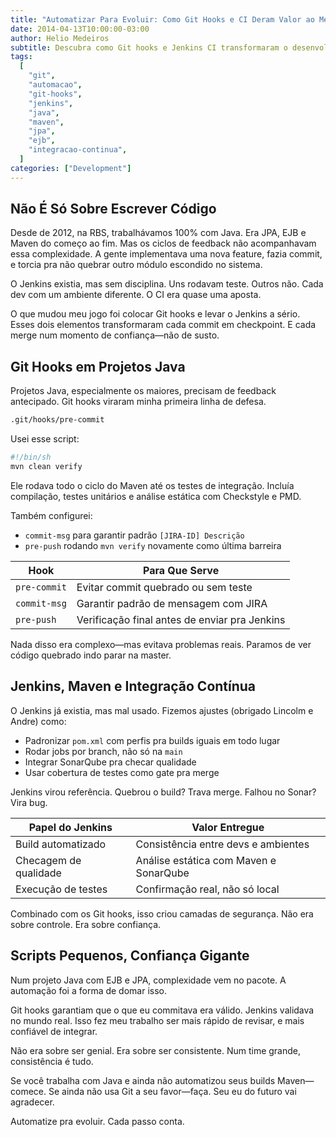 ```yaml
---
title: "Automatizar Para Evoluir: Como Git Hooks e CI Deram Valor ao Meu Trabalho"
date: 2014-04-13T10:00:00-03:00
author: Helio Medeiros
subtitle: Descubra como Git hooks e Jenkins CI transformaram o desenvolvimento Java corporativo caótico em um fluxo automatizado e disciplinado que detecta erros cedo e constrói confiança no time
tags:
  [
    "git",
    "automacao",
    "git-hooks",
    "jenkins",
    "java",
    "maven",
    "jpa",
    "ejb",
    "integracao-continua",
  ]
categories: ["Development"]
---
```


## Não É Só Sobre Escrever Código

Desde de 2012, na RBS, trabalhávamos 100% com Java. Era JPA, EJB e Maven do começo ao fim. Mas os ciclos de feedback não acompanhavam essa complexidade. A gente implementava uma nova feature, fazia commit, e torcia pra não quebrar outro módulo escondido no sistema.

O Jenkins existia, mas sem disciplina. Uns rodavam teste. Outros não. Cada dev com um ambiente diferente. O CI era quase uma aposta.

O que mudou meu jogo foi colocar Git hooks e levar o Jenkins a sério. Esses dois elementos transformaram cada commit em checkpoint. E cada merge num momento de confiança—não de susto.

## Git Hooks em Projetos Java

Projetos Java, especialmente os maiores, precisam de feedback antecipado. Git hooks viraram minha primeira linha de defesa.

```bash
.git/hooks/pre-commit
```

Usei esse script:

```bash
#!/bin/sh
mvn clean verify
```

Ele rodava todo o ciclo do Maven até os testes de integração. Incluía compilação, testes unitários e análise estática com Checkstyle e PMD.

Também configurei:

- `commit-msg` para garantir padrão `[JIRA-ID] Descrição`
- `pre-push` rodando `mvn verify` novamente como última barreira

| Hook         | Para Que Serve                                |
| ------------ | --------------------------------------------- |
| `pre-commit` | Evitar commit quebrado ou sem teste           |
| `commit-msg` | Garantir padrão de mensagem com JIRA          |
| `pre-push`   | Verificação final antes de enviar pra Jenkins |

Nada disso era complexo—mas evitava problemas reais. Paramos de ver código quebrado indo parar na master.

## Jenkins, Maven e Integração Contínua

O Jenkins já existia, mas mal usado. Fizemos ajustes (obrigado Lincolm e Andre) como:

- Padronizar `pom.xml` com perfis pra builds iguais em todo lugar
- Rodar jobs por branch, não só na `main`
- Integrar SonarQube pra checar qualidade
- Usar cobertura de testes como gate pra merge

Jenkins virou referência. Quebrou o build? Trava merge. Falhou no Sonar? Vira bug.

| Papel do Jenkins      | Valor Entregue                         |
| --------------------- | -------------------------------------- |
| Build automatizado    | Consistência entre devs e ambientes    |
| Checagem de qualidade | Análise estática com Maven e SonarQube |
| Execução de testes    | Confirmação real, não só local         |

Combinado com os Git hooks, isso criou camadas de segurança. Não era sobre controle. Era sobre confiança.

## Scripts Pequenos, Confiança Gigante

Num projeto Java com EJB e JPA, complexidade vem no pacote. A automação foi a forma de domar isso.

Git hooks garantiam que o que eu commitava era válido. Jenkins validava no mundo real. Isso fez meu trabalho ser mais rápido de revisar, e mais confiável de integrar.

Não era sobre ser genial. Era sobre ser consistente. Num time grande, consistência é tudo.

Se você trabalha com Java e ainda não automatizou seus builds Maven—comece. Se ainda não usa Git a seu favor—faça. Seu eu do futuro vai agradecer.

Automatize pra evoluir. Cada passo conta.
